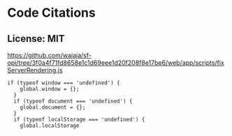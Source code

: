 # Code Citations

## License: MIT
https://github.com/wajaja/sf-opi/tree/3f0a4f71fd8658e1c1d69eee1d20f208f8e17be6/web/app/scripts/fixServerRendering.js

```
if (typeof window === 'undefined') {
    global.window = {};
  }
  if (typeof document === 'undefined') {
    global.document = {};
  }
  if (typeof localStorage === 'undefined') {
    global.localStorage
```

